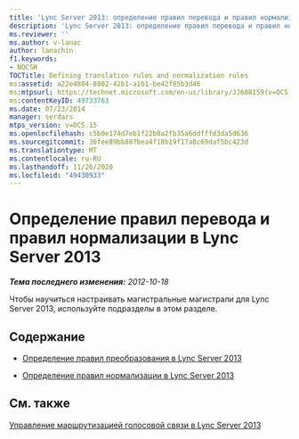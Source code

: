 ```yaml
---
title: 'Lync Server 2013: определение правил перевода и правил нормализации'
description: 'Lync Server 2013: определение правил перевода и правил нормализации.'
ms.reviewer: ''
ms.author: v-lanac
author: lanachin
f1.keywords:
- NOCSH
TOCTitle: Defining translation rules and normalization rules
ms:assetid: a22e4804-8802-42b1-a1b1-be42f85b3d46
ms:mtpsurl: https://technet.microsoft.com/en-us/library/JJ688159(v=OCS.15)
ms:contentKeyID: 49733763
ms.date: 07/23/2014
manager: serdars
mtps_version: v=OCS.15
ms.openlocfilehash: c5b0e174d7eb1f22b8a2fb35a6ddfffd3da5d636
ms.sourcegitcommit: 36fee89bb887bea4f18b19f17a8c69daf5bc423d
ms.translationtype: MT
ms.contentlocale: ru-RU
ms.lasthandoff: 11/26/2020
ms.locfileid: "49430933"
---
```

# <a name="defining-translation-rules-and-normalization-rules-in-lync-server-2013"></a>Определение правил перевода и правил нормализации в Lync Server 2013

<div data-xmlns="http://www.w3.org/1999/xhtml">

<div class="topic" data-xmlns="http://www.w3.org/1999/xhtml" data-msxsl="urn:schemas-microsoft-com:xslt" data-cs="https://msdn.microsoft.com/">

<div data-asp="https://msdn2.microsoft.com/asp">



</div>

<div id="mainSection">

<div id="mainBody">

<span> </span>

_**Тема последнего изменения:** 2012-10-18_

Чтобы научиться настраивать магистральные магистрали для Lync Server 2013, используйте подразделы в этом разделе.

<div>

## <a name="in-this-section"></a>Содержание

  - [Определение правил преобразования в Lync Server 2013](lync-server-2013-defining-translation-rules.md)

  - [Определение правил нормализации в Lync Server 2013](lync-server-2013-defining-normalization-rules.md)

</div>

<div>

## <a name="see-also"></a>См. также


[Управление маршрутизацией голосовой связи в Lync Server 2013](lync-server-2013-managing-voice-routing.md)  
  

</div>

</div>

<span> </span>

</div>

</div>

</div>

